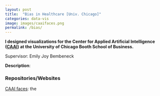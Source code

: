 ```yaml
---
layout: post
title:  "Bias in Healthcare [Univ. Chicago]"
categories: data-vis
image: images/caaifaces.png
permalink: /bias/
---
```


**I designed visualizations for the Center for Applied Artificial Intelligence ([CAAI](https://www.chicagobooth.edu/research/center-for-applied-artificial-intelligence)) at the University of Chicago Booth School of Business.**

Supervisor: Emily Joy Bembeneck

**Description**: 


### Repositories/Websites

[CAAI faces](https://www.caaifaces.org): the 
